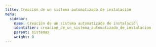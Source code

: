```yaml
---
title: Creación de un sistema automatizado de instalación
menu:
  sidebar:
    name: Creación de un sistema automatizado de instalación
    identifier: creacion_de_un_sistema_automatizado_de_instalacion
    parent: sistemas
    weight: 0
---
```

